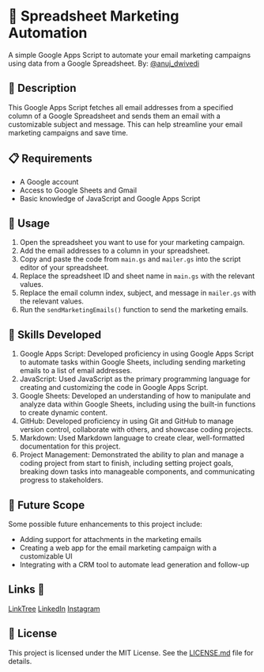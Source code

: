 # 🚀 Spreadsheet Marketing Automation

A simple Google Apps Script to automate your email marketing campaigns using data from a Google Spreadsheet.
By: [@anuj_dwivedi](https://linktr.ee/anuj_dwivedi)

## 📝 Description

This Google Apps Script fetches all email addresses from a specified column of a Google Spreadsheet and sends them an email with a customizable subject and message. This can help streamline your email marketing campaigns and save time.

## 📋 Requirements

- A Google account
- Access to Google Sheets and Gmail
- Basic knowledge of JavaScript and Google Apps Script

## 📖 Usage

1. Open the spreadsheet you want to use for your marketing campaign.
2. Add the email addresses to a column in your spreadsheet.
3. Copy and paste the code from `main.gs` and `mailer.gs` into the script editor of your spreadsheet.
4. Replace the spreadsheet ID and sheet name in `main.gs` with the relevant values.
5. Replace the email column index, subject, and message in `mailer.gs` with the relevant values.
6. Run the `sendMarketingEmails()` function to send the marketing emails.

## 🐍 Skills Developed
1. Google Apps Script: Developed proficiency in using Google Apps Script to automate tasks within Google Sheets, including sending marketing emails to a list of email addresses.
2. JavaScript: Used JavaScript as the primary programming language for creating and customizing the code in Google Apps Script.
3. Google Sheets: Developed an understanding of how to manipulate and analyze data within Google Sheets, including using the built-in functions to create dynamic content.
4. GitHub: Developed proficiency in using Git and GitHub to manage version control, collaborate with others, and showcase coding projects.
5. Markdown: Used Markdown language to create clear, well-formatted documentation for this project.
6. Project Management: Demonstrated the ability to plan and manage a coding project from start to finish, including setting project goals, breaking down tasks into manageable components, and communicating progress to stakeholders.

## 🚀 Future Scope

Some possible future enhancements to this project include:

- Adding support for attachments in the marketing emails
- Creating a web app for the email marketing campaign with a customizable UI
- Integrating with a CRM tool to automate lead generation and follow-up


## Links 🔗

[LinkTree](https://linktr.ee/anuj_dwivedi)
[LinkedIn](https://www.linkedin.com/in/anuj-dwivedi-1352831b1/)
[Instagram](https://www.instagram.com/anuj_dwvd_0/)


## 📝 License

This project is licensed under the MIT License. See the [LICENSE.md](LICENSE.md) file for details.


